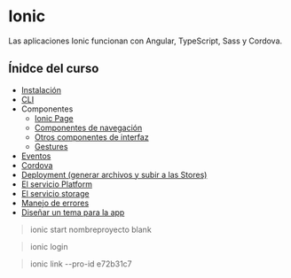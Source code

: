 # Ionic

Las aplicaciones Ionic funcionan con Angular, TypeScript, Sass y Cordova.

## Ínidce del curso

- [Instalación](./instalacion.md)
- [CLI](./cli.md)
- Componentes
  - [Ionic Page](./ionicPage.md)
  - [Componentes de navegación](./navigation.md)
  - [Otros componentes de interfaz](./interfaz.md)
  - [Gestures](./gestures.md)
- [Eventos](./eventos.md)
- [Cordova](./cordova.md)
- [Deployment (generar archivos y subir a las Stores)](./deploy.md)
- [El servicio Platform](./platform.md)
- [El servicio storage](./storage.md)
- [Manejo de errores](./errorHandler.md)
- [Diseñar un tema para la app](./tema.md)

> ionic start nombreproyecto blank

> ionic login

> ionic link --pro-id e72b31c7


